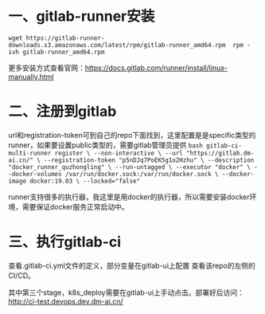 

# 一、gitlab-runner安装


`
wget https://gitlab-runner-downloads.s3.amazonaws.com/latest/rpm/gitlab-runner_amd64.rpm 
rpm -ivh gitlab-runner_amd64.rpm
`

更多安装方式查看官网：https://docs.gitlab.com/runner/install/linux-manually.html

# 二、注册到gitlab


url和registration-token可到自己的repo下面找到，这里配置是是specific类型的runner，如果要设置public类型的，需要gitlab管理员提供
`bash
gitlab-ci-multi-runner register \
--non-interactive \
--url "https://gitlab.dm-ai.cn/" \
--registration-token "p5nDJq7PoEK5g1o2Hzhu" \
--description "docker_runner_quzhongling" \
--run-untagged \
--executor "docker" \
--docker-volumes /var/run/docker.sock:/var/run/docker.sock \
--docker-image docker:19.03 \
--locked="false"
`

runner支持很多的执行器，我这里是用docker的执行器，所以需要安装docker环境，需要保证docker服务正常启动中。


# 三、执行gitlab-ci

查看.gitlab-ci.yml文件的定义，部分变量在gitlab-ui上配置
查看该repo的左侧的CI/CD。

其中第三个stage，k8s_deploy需要在gitlab-ui上手动点击。部署好后访问：http://ci-test.devops.dev.dm-ai.cn/